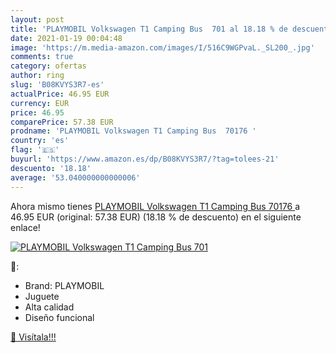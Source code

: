 ```yaml
---
layout: post
title: 'PLAYMOBIL Volkswagen T1 Camping Bus  701 al 18.18 % de descuento'
date: 2021-01-19 00:04:48
image: 'https://m.media-amazon.com/images/I/516C9WGPvaL._SL200_.jpg'
comments: true
category: ofertas
author: ring
slug: 'B08KVYS3R7-es'
actualPrice: 46.95 EUR
currency: EUR
price: 46.95
comparePrice: 57.38 EUR
prodname: 'PLAYMOBIL Volkswagen T1 Camping Bus  70176 '
country: 'es'
flag: '🇪🇸'
buyurl: 'https://www.amazon.es/dp/B08KVYS3R7/?tag=tolees-21'
descuento: '18.18'
average: '53.040000000000006'
---
```


Ahora mismo tienes [PLAYMOBIL Volkswagen T1 Camping Bus  70176 ](https://www.amazon.es/dp/B08KVYS3R7/?tag=tolees-21) a 46.95 EUR (original: 57.38 EUR) (18.18 %  de descuento) en el siguiente enlace!

[![PLAYMOBIL Volkswagen T1 Camping Bus  701](https://m.media-amazon.com/images/I/516C9WGPvaL._SL200_.jpg)](https://www.amazon.es/dp/B08KVYS3R7/?tag=tolees-21)

🔎:

- Brand: PLAYMOBIL
- Juguete
- Alta calidad
- Diseño funcional

[🛒 Visítala!!!](https://www.amazon.es/dp/B08KVYS3R7/?tag=tolees-21)
